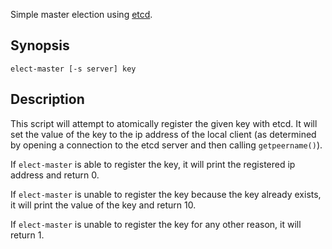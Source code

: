 Simple master election using [etcd][].

## Synopsis

    elect-master [-s server] key

## Description

This script will attempt to atomically register the given key with
etcd.  It will set the value of the key to the ip address of the local
client (as determined by opening a connection to the etcd server and
then calling `getpeername()`).

If `elect-master` is able to register the key, it will print the
registered ip address and return 0.

If `elect-master` is unable to register the key because the key
already exists, it will print the value of the key and return 10.

If `elect-master` is unable to register the key for any other reason,
it will return 1.

[etcd]: https://coreos.com/etcd/
